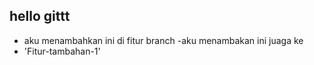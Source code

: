 ## hello gittt

- aku menambahkan ini di fitur branch
-aku menambakan ini juaga ke 
- 'Fitur-tambahan-1'